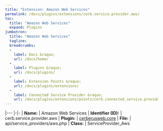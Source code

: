 ```yaml
---
title: "Extension: Amazon Web Services"
permalink: /docs/plugins/extensions/cerb.service.provider.aws/
toc:
  title: "Amazon Web Services"
  expand: Plugins
jumbotron:
  title: "Amazon Web Services"
  tagline: 
  breadcrumbs:
  -
    label: Docs &raquo;
    url: /docs/home/
  -
    label: Plugins &raquo;
    url: /docs/plugins/
  -
    label: Extension Points &raquo;
    url: /docs/plugins/extensions/
  -
    label: Connected Service Provider &raquo;
    url: /docs/plugins/extensions/points/cerb.connected_service.provider
---
```


|---
|-|-
| **Name:** | Amazon Web Services
| **Identifier (ID):** | cerb.service.provider.aws
| **Plugin:** | [cerberusweb.core](/docs/plugins/cerberusweb.core/)
| **File:** | api/service_providers/aws.php
| **Class:** | ServiceProvider_Aws

